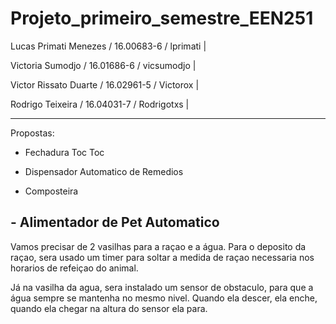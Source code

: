 # Projeto_primeiro_semestre_EEN251

Lucas Primati Menezes / 16.00683-6 / lprimati |

Victoria Sumodjo / 16.01686-6 / vicsumodjo |

Victor Rissato Duarte / 16.02961-5 / Victorox |

Rodrigo Teixeira / 16.04031-7 / Rodrigotxs |

-------------------------------------------------------------------

Propostas:

- Fechadura Toc Toc

- Dispensador Automatico de Remedios

- Composteira

## - Alimentador de Pet Automatico
  Vamos precisar de 2 vasilhas para a raçao e a água. Para o deposito da raçao, sera usado um timer para soltar a medida de raçao necessaria nos horarios de refeiçao do animal. 
  
  Já na vasilha da agua, sera instalado um sensor de obstaculo, para que a água sempre se mantenha no mesmo nivel. Quando ela descer, ela enche, quando ela chegar na altura do sensor ela para.
  
